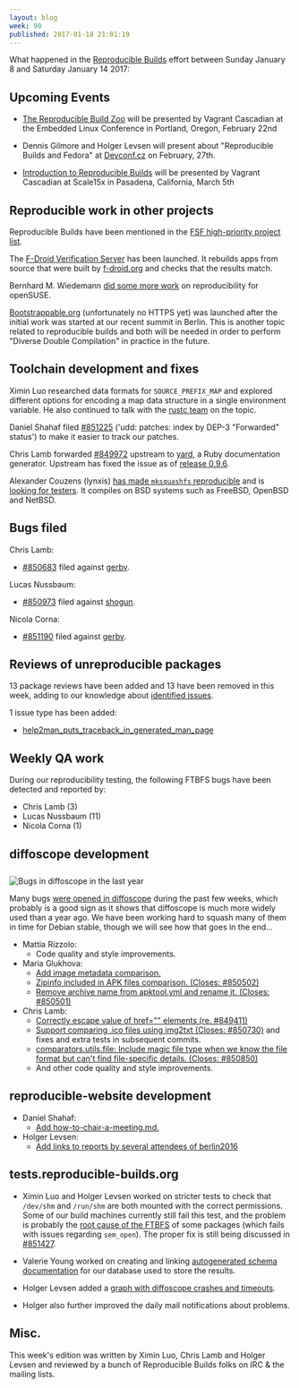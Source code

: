 ```yaml
---
layout: blog
week: 90
published: 2017-01-18 21:01:19
---
```


What happened in the [Reproducible
Builds](https://wiki.debian.org/ReproducibleBuilds) effort between Sunday
January 8 and Saturday January 14 2017:


Upcoming Events
---------------

- [The Reproducible Build
  Zoo](https://openiotelcna2017.sched.com/event/9Iu4/the-reproducible-build-zoo-vagrant-cascadian-aikidev-llc)
  will be presented by Vagrant Cascadian at the Embedded Linux
  Conference in Portland, Oregon, February 22nd

- Dennis Gilmore and Holger Levsen will present about "Reproducible Builds and
  Fedora" at [Devconf.cz](https://devconf.cz/) on February, 27th.

- [Introduction to Reproducible Builds](https://www.socallinuxexpo.org/scale/15x/presentations/introduction-reproducible-builds)
  will be presented by Vagrant Cascadian at Scale15x in Pasadena, California,
  March 5th


Reproducible work in other projects
-----------------------------------

Reproducible Builds have been mentioned in the [FSF high-priority project
list](https://www.fsf.org/campaigns/priority-projects/security-by-and-for-free-software).

The [F-Droid Verification Server](https://verification.f-droid.org/) has been
launched. It rebuilds apps from source that were built by
[f-droid.org](https://f-droid.org/) and checks that the results match.

Bernhard M. Wiedemann [did some more work](
https://lists.opensuse.org/opensuse-factory/2017-01/msg00120.html) on
reproducibility for openSUSE.

[Bootstrappable.org](http://bootstrappable.org) (unfortunately no HTTPS yet)
was launched after the initial work was started at our recent summit in Berlin.
This is another topic related to reproducible builds and both will be needed in
order to perform "Diverse Double Compilation" in practice in the future.


Toolchain development and fixes
-------------------------------

Ximin Luo researched data formats for `SOURCE_PREFIX_MAP` and explored
different options for encoding a map data structure in a single environment
variable. He also continued to talk with the [rustc
team](https://github.com/rust-lang/rust/pull/38348) on the topic.

Daniel Shahaf filed [#851225](https://bugs.debian.org/851225) ('udd: patches: index by DEP-3 "Forwarded"
status') to make it easier to track our patches.

Chris Lamb forwarded [#849972](https://bugs.debian.org/849972) upstream to
[yard](https://github.com/lsegal/yard/pull/1048), a Ruby documentation
generator. Upstream has fixed the issue as of [release
0.9.6](https://github.com/lsegal/yard/issues/1049).

Alexander Couzens (lynxis) [has made `mksquashfs`
reproducible](https://github.com/squashfs-tools/squashfs-tools) and is
[looking for testers](https://lunarius.fe80.eu/blog/mksquash-dot-graph.html).
It compiles on BSD systems such as FreeBSD, OpenBSD and NetBSD.


Bugs filed
----------

Chris Lamb:

* [#850683](https://bugs.debian.org/850683) filed against [gerbv](https://tracker.debian.org/pkg/gerbv).

Lucas Nussbaum:

* [#850973](https://bugs.debian.org/850973) filed against [shogun](https://tracker.debian.org/pkg/shogun).

Nicola Corna:

* [#851190](https://bugs.debian.org/851190) filed against [gerbv](https://tracker.debian.org/pkg/gerbv).


Reviews of unreproducible packages
----------------------------------

13 package reviews have been added and 13 have been removed in this week,
adding to our knowledge about [identified
issues](https://tests.reproducible-builds.org/debian/index_issues.html).

1 issue type has been added:

- [help2man_puts_traceback_in_generated_man_page](https://tests.reproducible-builds.org/issues/unstable/help2man_puts_traceback_in_generated_man_page_issue.html)


Weekly QA work
--------------

During our reproducibility testing, the following FTBFS bugs have been detected
and reported by:

 - Chris Lamb (3)
 - Lucas Nussbaum (11)
 - Nicola Corna (1)


diffoscope development
----------------------

<img style="margin-top: 10px; vertical-align: top;"
src="/blog/images/diffoscope_bugs_2016.png" alt="Bugs in diffoscope in the last
year" />

Many bugs [were opened in
diffoscope](https://qa.debian.org/data/bts/graphs/d/diffoscope.png) during the
past few weeks, which probably is a good sign as it shows that diffoscope is
much more widely used than a year ago. We have been working hard to squash many
of them in time for Debian stable, though we will see how that goes in the end…

- Mattia Rizzolo:
  - Code quality and style improvements.
- Maria Glukhova:
  - [Add image metadata comparison.](https://salsa.debian.org/reproducible-builds/diffoscope/commit/06e4ca7)
  - [Zipinfo included in APK files comparison.
    (Closes: #850502)](https://anonscm.debian.org/git/reroducible/diffoscope.git/commit/?id=9749aa9)
  - [Remove archive name from apktool.yml and rename it.
    (Closes: #850501)](https://salsa.debian.org/reproducible-builds/diffoscope/commit/b85e785)
- Chris Lamb:
  - [Correctly escape value of href="" elements
    (re. #849411)](https://salsa.debian.org/reproducible-builds/diffoscope/commit/483ec03)
  - [Support comparing .ico files using img2txt
    (Closes: #850730)](https://salsa.debian.org/reproducible-builds/diffoscope/commit/f311a6d)
    and fixes and extra tests in subsequent commits.
  - [comparators.utils.file: Include magic file type when we know the file
    format but can't find file-specific details.
    (Closes: #850850)](https://salsa.debian.org/reproducible-builds/diffoscope/commit/3131f5e)
  - And other code quality and style improvements.


reproducible-website development
--------------------------------

- Daniel Shahaf:
  - [Add how-to-chair-a-meeting.md.](https://salsa.debian.org/reproducible-builds/reproducible-website/commit/dc36fbb)
- Holger Levsen:
  - [Add links to reports by several attendees of
    berlin2016](https://salsa.debian.org/reproducible-builds/reproducible-website.git/log/?id=d7745a2)


tests.reproducible-builds.org
-----------------------------

- Ximin Luo and Holger Levsen worked on stricter tests to check that `/dev/shm`
  and `/run/shm` are both mounted with the correct permissions. Some of our
  build machines currently still fail this test, and the problem is probably
  the [root cause of the
  FTBFS](https://tests.reproducible-builds.org/debian/issues/unstable/ftbfs_due_to_jenkins_semaphore_setup_issue.html)
  of some packages (which fails with issues regarding `sem_open`).  The proper
  fix is still being discussed in [#851427](https://bugs.debian.org/851427).

- Valerie Young worked on creating and linking
  [autogenerated schema
  documentation](https://tests.reproducible-builds.org/reproducibledb.html) for
  our database used to store the results.

- Holger Levsen added a [graph with diffoscope crashes and
  timeouts](https://tests.reproducible-builds.org/debian/stats_breakages.png).

- Holger also further improved the daily mail notifications about problems.


Misc.
-----

This week's edition was written by Ximin Luo, Chris Lamb and Holger Levsen and reviewed by a
bunch of Reproducible Builds folks on IRC & the mailing lists.

